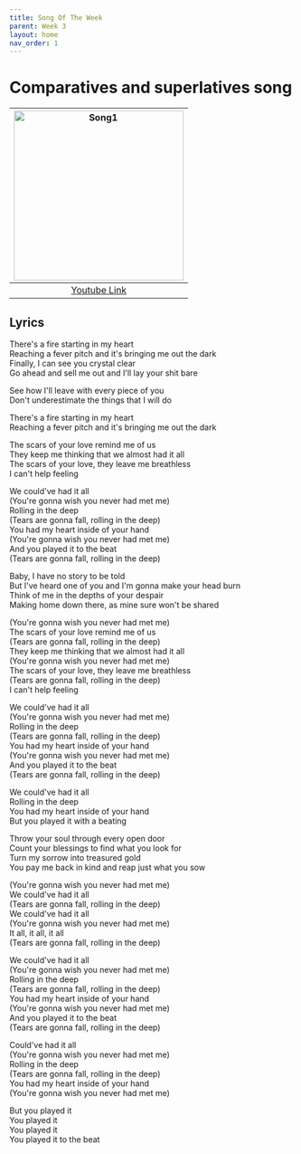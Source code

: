 ```yaml
---
title: Song Of The Week
parent: Week 3
layout: home
nav_order: 1
---
```


# Comparatives and superlatives song

| <img src="https://cdn-images.dzcdn.net/images/cover/8bdaf37e2e7f883e84bbc3462c938293/1900x1900-000000-81-0-0.jpg" alt="Song1" width="300"/> |
|:------------------------------------------------------------------------------------------:|
| <a href="https://www.youtube.com/watch?v=rYEDA3JcQqw">Youtube Link</a> |

## Lyrics
There's a fire starting in my heart <br />
Reaching a fever pitch and it's bringing me out the dark <br />
Finally, I can see you crystal clear <br />
Go ahead and sell me out and I'll lay your shit bare <br />

See how I'll leave with every piece of you <br />
Don't underestimate the things that I will do <br />

There's a fire starting in my heart <br />
Reaching a fever pitch and it's bringing me out the dark <br />

The scars of your love remind me of us <br />
They keep me thinking that we almost had it all <br />
The scars of your love, they leave me breathless <br />
I can't help feeling <br />

We could've had it all <br />
(You're gonna wish you never had met me) <br />
Rolling in the deep <br />
(Tears are gonna fall, rolling in the deep) <br />
You had my heart inside of your hand <br />
(You're gonna wish you never had met me) <br />
And you played it to the beat <br />
(Tears are gonna fall, rolling in the deep) <br />

Baby, I have no story to be told <br />
But I've heard one of you and I'm gonna make your head burn <br />
Think of me in the depths of your despair <br />
Making home down there, as mine sure won't be shared <br />

(You're gonna wish you never had met me) <br />
The scars of your love remind me of us <br />
(Tears are gonna fall, rolling in the deep) <br />
They keep me thinking that we almost had it all <br />
(You're gonna wish you never had met me) <br />
The scars of your love, they leave me breathless <br />
(Tears are gonna fall, rolling in the deep) <br />
I can't help feeling <br />

We could've had it all <br />
(You're gonna wish you never had met me) <br />
Rolling in the deep <br />
(Tears are gonna fall, rolling in the deep) <br />
You had my heart inside of your hand <br />
(You're gonna wish you never had met me) <br />
And you played it to the beat <br />
(Tears are gonna fall, rolling in the deep) <br />

We could've had it all <br />
Rolling in the deep <br />
You had my heart inside of your hand <br />
But you played it with a beating <br />

Throw your soul through every open door <br />
Count your blessings to find what you look for <br />
Turn my sorrow into treasured gold <br />
You pay me back in kind and reap just what you sow <br />

(You're gonna wish you never had met me) <br />
We could've had it all <br />
(Tears are gonna fall, rolling in the deep) <br />
We could've had it all <br />
(You're gonna wish you never had met me) <br />
It all, it all, it all <br />
(Tears are gonna fall, rolling in the deep) <br />

We could've had it all <br />
(You're gonna wish you never had met me) <br />
Rolling in the deep <br />
(Tears are gonna fall, rolling in the deep) <br />
You had my heart inside of your hand <br />
(You're gonna wish you never had met me) <br />
And you played it to the beat <br />
(Tears are gonna fall, rolling in the deep) <br />

Could've had it all <br />
(You're gonna wish you never had met me) <br />
Rolling in the deep <br />
(Tears are gonna fall, rolling in the deep) <br />
You had my heart inside of your hand <br />
(You're gonna wish you never had met me) <br />

But you played it <br />
You played it <br />
You played it <br />
You played it to the beat <br />